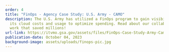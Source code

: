 ```yaml
---
order: 4
title: "FinOps - Agency Case Study: U.S. Army - CAMO"
description: The U.S. Army has utilized a FinOps program to gain visibility into
  its cloud costs and usage to optimize spending. Read about our collaborative
  work that saved millions!
url-link: https://itvmo.gsa.gov/assets/files/FinOps-Case-Study-Army-Camo.pdf
publication-date: October 04, 2023
background-image: assets/uploads/finops-pic.jpg
---
```

